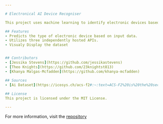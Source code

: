 ```yaml
---

# Electronical AI Device Recogniser

This project uses machine learning to identify electronic devices based on user input. It leverages three separate APIs for data collection and prediction. Each API is hosted individually, enabling efficient and accurate appliance recognition.

## Features
- Predicts the type of electronic device based on input data.
- Utilizes three independently hosted APIs.
- Visualy Display the dataset


## Contributors
- [Jessika Stevens](https://github.com/jessikastevens)
- [Theo Knights](https://github.com/23knightst813)
- [Khanya Malgas-Mcfadden](https://github.com/khanya-mcfadden)

## Sources
- [Ai Dataset](https://icosys.ch/acs-f2#:~:text=ACS-F2%20is%20the%20second%20version%20of%20a%20database%20of%20electricity)
  
## License
This project is licensed under the MIT License.

---
```


For more information, visit the [repository](https://github.com/jessikastevens/Electronical-AI-Device-Recogniser) 
